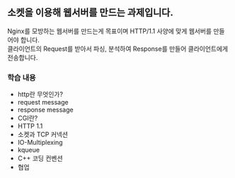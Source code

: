 ## 소켓을 이용해 웹서버를 만드는 과제입니다.
Nginx를 모방하는 웹서버를 만드는게 목표이며 HTTP/1.1 사양에 맞게 웹서버를 만들어야 합니다.<br/>
클라이언트의 Request를 받아서 파싱, 분석하여 Response를 만들어 클라이언트에게 전송합니다.

### 학습 내용
- http란 무엇인가?
- request message
- response message
- CGI란?
- HTTP 1.1
- 소켓과 TCP 커넥션
- IO-Multiplexing
- kqueue
- C++ 코딩 컨벤션
- 협업
